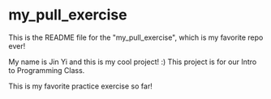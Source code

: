 # my_pull_exercise

This is the README file for the "my_pull_exercise", which is my favorite repo ever!

My name is Jin Yi and this is my cool project! :)
This project is for our Intro to Programming Class.

This is my favorite practice exercise so far!
